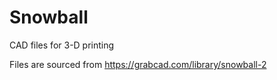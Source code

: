 # Snowball
CAD files for 3-D printing

Files are sourced from https://grabcad.com/library/snowball-2

